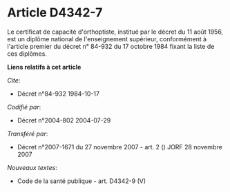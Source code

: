 # Article D4342-7

Le certificat de capacité d'orthoptiste, institué par le décret du 11 août 1956, est un diplôme national de l'enseignement
supérieur, conformément à l'article premier du décret n° 84-932 du 17 octobre 1984 fixant la liste de ces diplômes.

**Liens relatifs à cet article**

_Cite_:

  - Décret n°84-932 1984-10-17

_Codifié par_:

  - Décret n°2004-802 2004-07-29

_Transféré par_:

  - Décret n°2007-1671 du 27 novembre 2007 - art. 2 () JORF 28 novembre 2007

_Nouveaux textes_:

  - Code de la santé publique - art. D4342-9 (V)
